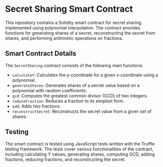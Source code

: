 # Secret Sharing Smart Contract

This repository contains a Solidity smart contract for secret sharing implemented using polynomial interpolation. The contract provides functions for generating shares of a secret, reconstructing the secret from shares, and performing arithmetic operations on fractions.

## Smart Contract Details

The `SecretSharing` contract consists of the following main functions:

- `calculateY`: Calculates the y-coordinate for a given x-coordinate using a polynomial.
- `generateShares`: Generates shares of a secret value based on a polynomial with random coefficients.
- `gcd`: Computes the greatest common divisor (GCD) of two integers.
- `reduceFraction`: Reduces a fraction to its simplest form.
- `add`: Adds two fractions.
- `reconstructSecret`: Reconstructs the secret value from a given set of shares.

## Testing

The smart contract is tested using JavaScript tests written with the Truffle testing framework. The tests cover various functionalities of the contract, including calculating Y values, generating shares, computing GCD, adding fractions, reducing fractions, and reconstructing the secret.

 
